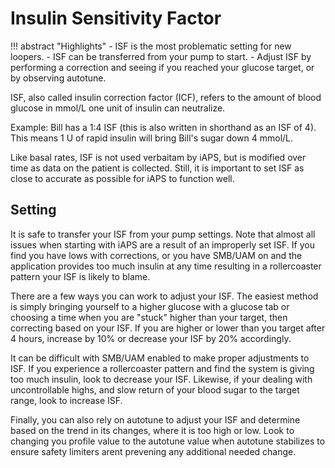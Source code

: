 # Insulin Sensitivity Factor
!!! abstract "Highlights"
    - ISF is the most problematic setting for new loopers.
    - ISF can be transferred from your pump to start.
    - Adjust ISF by performing a correction and seeing if you reached your glucose target, or by observing autotune.

ISF, also called insulin correction factor (ICF), refers to the amount of blood glucose in mmol/L one unit of insulin can neutralize.

Example: Bill has a 1:4 ISF (this is also written in shorthand as an ISF of 4). This means 1 U of rapid insulin will bring Bill's sugar down 4 mmol/L.

Like basal rates, ISF is not used verbaitam by iAPS, but is modified over time as data on the patient is collected. Still, it is important to set ISF as close to accurate as possible for iAPS to function well.

## Setting
It is safe to transfer your ISF from your pump settings. Note that almost all issues when starting with iAPS are a result of an improperly set ISF. If you find you have lows with corrections, or you have SMB/UAM on and the application provides too much insulin at any time resulting in a rollercoaster pattern your ISF is likely to blame. 

There are a few ways you can work to adjust your ISF. The easiest method is simply bringing yourself to a higher glucose with a glucose tab or choosing a time when you are "stuck" higher than your target, then correcting based on your ISF. If you are higher or lower than you target after 4 hours, increase by 10% or decrease your ISF by 20% accordingly.

It can be difficult with SMB/UAM enabled to make proper adjustments to ISF. If you experience a rollercoaster pattern and find the system is giving too much insulin, look to decrease your ISF. Likewise, if your dealing with uncontrollable highs, and slow return of your blood sugar to the target range, look to increase ISF.

Finally, you can also rely on autotune to adjust your ISF and determine based on the trend in its changes, where it is too high or low. Look to changing you profile value to the autotune value when autotune stabilizes to ensure safety limiters arent prevening any additional needed change.  
